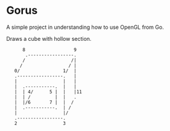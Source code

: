 # Gorus

A simple project in understanding how to use OpenGL from Go.

Draws a cube with hollow section.

```
      8                  9
       .-----------------.
      /                 /|
     /                 / |
   0/                1/  |
   .-----------------.   |
   |                 |   |
   |  .-----------.  |   |
   |  | 4/      5 |  |   |11
   |  | /         |  |   .
   |  |/6       7 |  |  /
   |  .-----------.  | /
   |                 |/
   .-----------------.
   2                 3
```